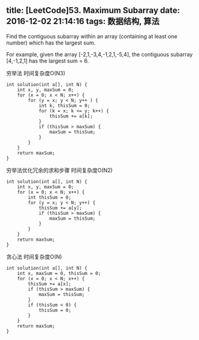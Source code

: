 title: [LeetCode]53. Maximum Subarray
date: 2016-12-02 21:14:16
tags: 数据结构, 算法
---

Find the contiguous subarray within an array (containing at least one number) which has the largest sum.

For example, given the array [-2,1,-3,4,-1,2,1,-5,4],
the contiguous subarray [4,-1,2,1] has the largest sum = 6.

穷举法 时间复杂度O(N3)
```
int solution(int a[], int N) {
    int x, y, maxSum = 0;
    for (x = 0; x < N; x++) {
        for (y = x; y < N; y++ ) {
            int k, thisSum = 0;
            for (k = x; k <= y; k++) {
                thisSum += a[k];
            }
            if (thisSum > maxSum) {
                maxSum = thisSum;
            }
        }
    }
    return maxSum;
}
```


穷举法优化冗余的求和步骤 时间复杂度O(N2)
```
int solution(int a[], int N) {
    int x, y, maxSum = 0;
    for (x = 0; x < N; x++) {
        int thisSum = 0;
        for (y = x; y < N; y++) {
            thisSum += a[y];
            if (thisSum > maxSum) {
                maxSum = thisSum;
            }
        }
    }
    return maxSum;
}
```

贪心法 时间复杂度O(N)
```
int solution(int a[], int N) {
    int x, maxSum = 0, thisSum = 0;
    for (x = 0; x < N; x++) {
        thisSum += a[x];
        if (thisSum > maxSum) {
            maxSum = thisSum;
        }
        if (thisSum < 0) {
            thisSum = 0;
        }
    }
    return maxSum;
}

```
